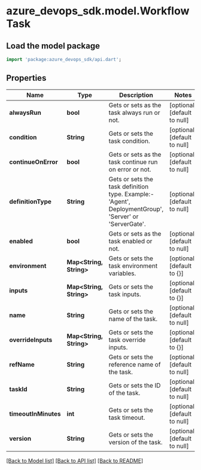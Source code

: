 # azure_devops_sdk.model.WorkflowTask

## Load the model package
```dart
import 'package:azure_devops_sdk/api.dart';
```

## Properties
Name | Type | Description | Notes
------------ | ------------- | ------------- | -------------
**alwaysRun** | **bool** | Gets or sets as the task always run or not. | [optional] [default to null]
**condition** | **String** | Gets or sets the task condition. | [optional] [default to null]
**continueOnError** | **bool** | Gets or sets as the task continue run on error or not. | [optional] [default to null]
**definitionType** | **String** | Gets or sets the task definition type. Example:- &#39;Agent&#39;, DeploymentGroup&#39;, &#39;Server&#39; or &#39;ServerGate&#39;. | [optional] [default to null]
**enabled** | **bool** | Gets or sets as the task enabled or not. | [optional] [default to null]
**environment** | **Map&lt;String, String&gt;** | Gets or sets the task environment variables. | [optional] [default to {}]
**inputs** | **Map&lt;String, String&gt;** | Gets or sets the task inputs. | [optional] [default to {}]
**name** | **String** | Gets or sets the name of the task. | [optional] [default to null]
**overrideInputs** | **Map&lt;String, String&gt;** | Gets or sets the task override inputs. | [optional] [default to {}]
**refName** | **String** | Gets or sets the reference name of the task. | [optional] [default to null]
**taskId** | **String** | Gets or sets the ID of the task. | [optional] [default to null]
**timeoutInMinutes** | **int** | Gets or sets the task timeout. | [optional] [default to null]
**version** | **String** | Gets or sets the version of the task. | [optional] [default to null]

[[Back to Model list]](../README.md#documentation-for-models) [[Back to API list]](../README.md#documentation-for-api-endpoints) [[Back to README]](../README.md)


